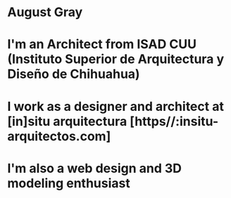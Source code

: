 # August Gray
# I'm an Architect from ISAD CUU (Instituto Superior de Arquitectura y Diseño de Chihuahua)
# I work as a designer and architect at [in]situ arquitectura [https//:insitu-arquitectos.com]
# I'm also a web design and 3D modeling enthusiast
